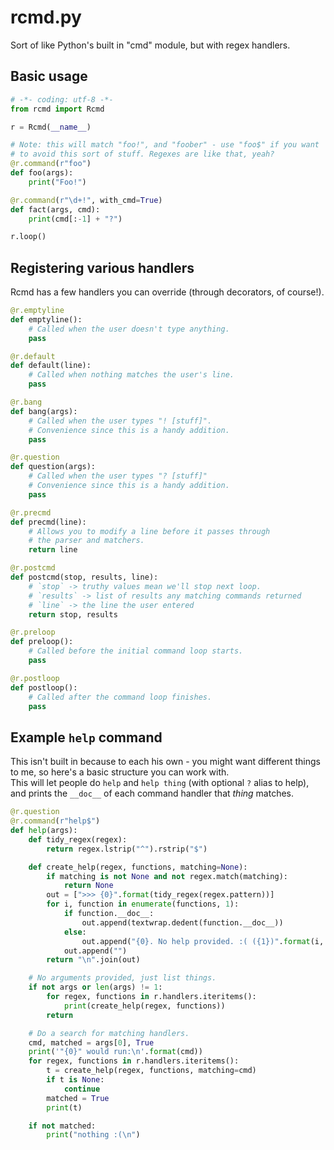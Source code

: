 rcmd.py
=======

Sort of like Python's built in "cmd" module, but with regex handlers.

## Basic usage

```python
# -*- coding: utf-8 -*-
from rcmd import Rcmd

r = Rcmd(__name__)

# Note: this will match "foo!", and "foober" - use "foo$" if you want
# to avoid this sort of stuff. Regexes are like that, yeah?
@r.command(r"foo")
def foo(args):
    print("Foo!")

@r.command(r"\d+!", with_cmd=True)
def fact(args, cmd):
    print(cmd[:-1] + "?")

r.loop()
```

## Registering various handlers

Rcmd has a few handlers you can override (through decorators, of course!).

```python
@r.emptyline
def emptyline():
    # Called when the user doesn't type anything.
    pass

@r.default
def default(line):
    # Called when nothing matches the user's line.
    pass

@r.bang
def bang(args):
    # Called when the user types "! [stuff]".
    # Convenience since this is a handy addition.
    pass

@r.question
def question(args):
    # Called when the user types "? [stuff]"
    # Convenience since this is a handy addition.
    pass

@r.precmd
def precmd(line):
    # Allows you to modify a line before it passes through
    # the parser and matchers.
    return line

@r.postcmd
def postcmd(stop, results, line):
    # `stop` -> truthy values mean we'll stop next loop.
    # `results` -> list of results any matching commands returned
    # `line` -> the line the user entered
    return stop, results

@r.preloop
def preloop():
    # Called before the initial command loop starts.
    pass

@r.postloop
def postloop():
    # Called after the command loop finishes.
    pass
```

## Example `help` command

This isn't built in because to each his own - you might want different things to me, so here's a basic structure you can work with.  
This will let people do `help` and `help thing` (with optional `?` alias to help), and prints the `__doc__` of each command handler that _thing_ matches.

```python
@r.question
@r.command(r"help$")
def help(args):
    def tidy_regex(regex):
        return regex.lstrip("^").rstrip("$")

    def create_help(regex, functions, matching=None):
        if matching is not None and not regex.match(matching):
            return None
        out = [">>> {0}".format(tidy_regex(regex.pattern))]
        for i, function in enumerate(functions, 1):
            if function.__doc__:
                out.append(textwrap.dedent(function.__doc__))
            else:
                out.append("{0}. No help provided. :( ({1})".format(i, function.__name__))
            out.append("")
        return "\n".join(out)

    # No arguments provided, just list things.
    if not args or len(args) != 1:
        for regex, functions in r.handlers.iteritems():
            print(create_help(regex, functions))
        return

    # Do a search for matching handlers.
    cmd, matched = args[0], True
    print('"{0}" would run:\n'.format(cmd))
    for regex, functions in r.handlers.iteritems():
        t = create_help(regex, functions, matching=cmd)
        if t is None:
            continue
        matched = True
        print(t)

    if not matched:
        print("nothing :(\n")
```
